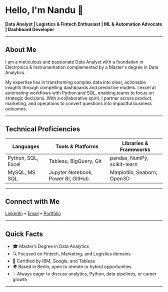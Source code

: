 # Hello, I'm Nandu 👋

**Data Analyst | Logistics & Fintech Enthusiast | ML & Automation Advocate | Dashboard Developer**

---

## About Me

I am a meticulous and passionate Data Analyst with a foundation in Electronics & Instrumentation complemented by a Master's degree in Data Analytics.

My expertise lies in transforming complex data into clear, actionable insights through compelling dashboards and predictive models. I excel at automating workflows with Python and SQL, enabling teams to focus on strategic decisions. With a collaborative spirit, I partner across product, marketing, and operations to convert questions into impactful business outcomes.

---

## Technical Proficiencies

| Languages            | Tools & Platforms              | Libraries & Frameworks          |
|----------------------|-------------------------------|--------------------------------|
| Python, SQL, Excel   | Tableau, BigQuery, Git         | pandas, NumPy, scikit-learn    |
| MySQL, MS SQL       | Jupyter Notebook, Power BI, GitHub | Matplotlib, Seaborn, Open3D    |

---

## Connect with Me

[LinkedIn](https://www.linkedin.com/in/nanduprasad) • [Email](mailto:your.email@example.com) • [Portfolio](https://yourportfolio.com)

---

## Quick Facts

- 🎓 Master’s Degree in Data Analytics  
- 🔍 Focused on Fintech, Marketing, and Logistics domains  
- 📜 Certified by IBM, Google, and Tableau  
- 🌍 Based in Berlin, open to remote or hybrid opportunities  
- 💡 Always eager to discuss analytics, Python, data pipelines, or career growth

---

